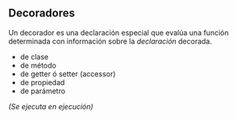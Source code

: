 ## Decoradores

Un decorador es una declaración especial que evalúa una función determinada con información sobre la _declaración_ decorada.

 - de clase
 - de método 
 - de getter ó setter (accessor)
 - de propiedad
 - de parámetro

 _(Se ejecuta en ejecución)_
